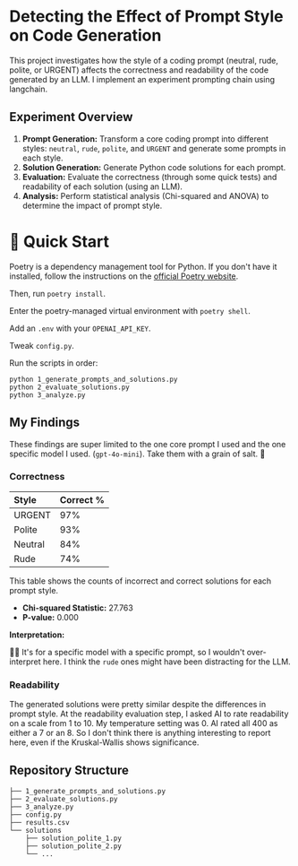 # Detecting the Effect of Prompt Style on Code Generation

This project investigates how the style of a coding prompt (neutral, rude, polite, or URGENT) affects the correctness and readability of the code generated by an LLM. I implement an experiment prompting chain using langchain.

## Experiment Overview

1.  **Prompt Generation:** Transform a core coding prompt into different styles: `neutral`, `rude`, `polite`, and `URGENT` and generate some prompts in each style.
2.  **Solution Generation:** Generate Python code solutions for each prompt.
3.  **Evaluation:** Evaluate the correctness (through some quick tests) and readability of each solution (using an LLM).
4.  **Analysis:** Perform statistical analysis (Chi-squared and ANOVA) to determine the impact of prompt style.

# 🚀 Quick Start

Poetry is a dependency management tool for Python. If you don't have it installed, follow the instructions on the [official Poetry website](https://python-poetry.org/docs/#installation).

Then, run `poetry install`.

Enter the poetry-managed virtual environment with `poetry shell`.

Add an `.env` with your `OPENAI_API_KEY`.

Tweak `config.py`.

Run the scripts in order:

```
python 1_generate_prompts_and_solutions.py
python 2_evaluate_solutions.py
python 3_analyze.py
```

## My Findings

These findings are super limited to the one core prompt I used and the one specific model I used. (`gpt-4o-mini`). Take them with a grain of salt. 🤏

### Correctness

| Style   | Correct % |
| :------ | :-------- |
| URGENT  | 97%       |
| Polite  | 93%       |
| Neutral | 84%       |
| Rude    | 74%       |

This table shows the counts of incorrect and correct solutions for each prompt style.

- **Chi-squared Statistic:** 27.763
- **P-value:** 0.000

**Interpretation:**

🤷‍♂️ It's for a specific model with a specific prompt, so I wouldn't over-interpret here. I think the `rude` ones might have been distracting for the LLM.

### Readability

The generated solutions were pretty similar despite the differences in prompt style. At the readability evaluation step, I asked AI to rate readability on a scale from 1 to 10. My temperature setting was 0. AI rated all 400 as either a 7 or an 8. So I don't think there is anything interesting to report here, even if the Kruskal-Wallis shows significance.

## Repository Structure

```
├── 1_generate_prompts_and_solutions.py
├── 2_evaluate_solutions.py
├── 3_analyze.py
├── config.py
├── results.csv
└── solutions
    ├── solution_polite_1.py
    ├── solution_polite_2.py
    └── ...
```

